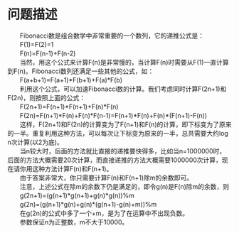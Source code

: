 <div id="pcont1" style="margin-top:20px; display:block;">

# 问题描述

<div class="pdcont">　　Fibonacci数是组合数学中非常重要的一个数列，它的递推公式是：<br/>
　　F(1)=F(2)=1<br/>
　　F(n)=F(n-1)+F(n-2)<br/>
　　当然，用这个公式来计算F(n)是非常慢的，当计算F(n)时需要从F(1)一直计算到F(n)。Fibonacci数列还满足一些其他的公式，如：<br/>
　　F(a+b+1)=F(a+1)*F(b+1)+F(a)*F(b)<br/>
　　利用这个公式，可以加速Fibonacci数的计算。我们考虑同时计算F(2n+1)和F(2n)，则按照上面的公式：<br/>
　　F(2n+1)=F(n+1)*F(n+1)+F(n)*F(n)<br/>
　　F(2n)=F(n+1)*F(n)+F(n)*F(n-1)=F(n+1)*F(n)+F(n)*(F(n+1)-F(n))<br/>
　　这样，F(2n+1)和F(2n)的计算变为了F(n+1)和F(n)的计算，即下标变为了原来的一半。重复利用这种方法，可以每次让下标变为原来的一半，总共需要大约log n次计算(以2为底)。<br/>
　　当n较大时，后面的方法就比直接的递推要快得多，比如当n=1000000时，后面的方法大概需要20次计算，而直接递推的方法大概需要1000000次计算，现在请你用这种方法计算F(n)和F(n+1)。<br/>
　　由于答案非常大，你只需要计算F(n)和F(n+1)除m的余数即可。<br/>
　　注意，上述公式在除m的余数下仍是满足的，即令g(n)是F(n)除m的余数，则<br/>
　　g(2n+1)=(g(n+1)*g(n+1)+g(n)*g(n))%m<br/>
　　g(2n)=(g(n+1)*g(n)+g(n)*(g(n+1)-g(n)+m))%m<br/>
　　在g(2n)的公式中多了一个+m，是为了在运算中不出现负数。<br/>
　　参数保证n为正整数，m不大于10000。</div>

</div>